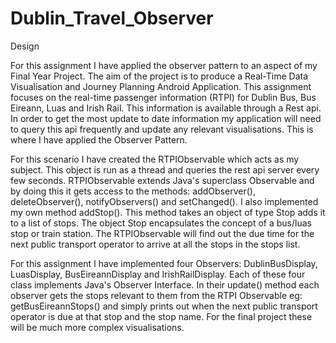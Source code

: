Dublin_Travel_Observer
======================
Design

For this assignment I have applied the observer pattern to an aspect of my Final Year Project. The aim of the project is to produce a Real-Time Data Visualisation and Journey Planning Android Application. This assignment focuses on the real-time passenger information (RTPI) for Dublin Bus, Bus Eireann, Luas and Irish Rail. This information is available through a Rest api. In order to get the most update to date information my application will need to query this api frequently and update any relevant visualisations. This is where I have applied the Observer Pattern. 

For this scenario I have created the RTPIObservable which acts as my subject. This object is run as a thread and queries the rest api server every few seconds. RTPIObservable extends Java's superclass Observable and by doing this it gets access to the methods: addObserver(), deleteObserver(), notifyObservers() and setChanged(). I also implemented my own method addStop(). This method takes an object of type Stop adds it to a list of stops. The object Stop encapsulates the concept of a bus/luas stop or train station. The RTPIObservable will find out the due time for the next public transport operator to arrive at all the stops in the stops list. 

For this assignment I have implemented four Observers: DublinBusDisplay, LuasDisplay, BusEireannDisplay and IrishRailDisplay. Each of these four class implements Java's Observer Interface. In their update() method each observer gets the stops relevant to them from the RTPI Observable eg: getBusEireannStops() and simply prints out when the next public transport operator is due at that stop and the stop name. For the final project these will be much more complex visualisations.
